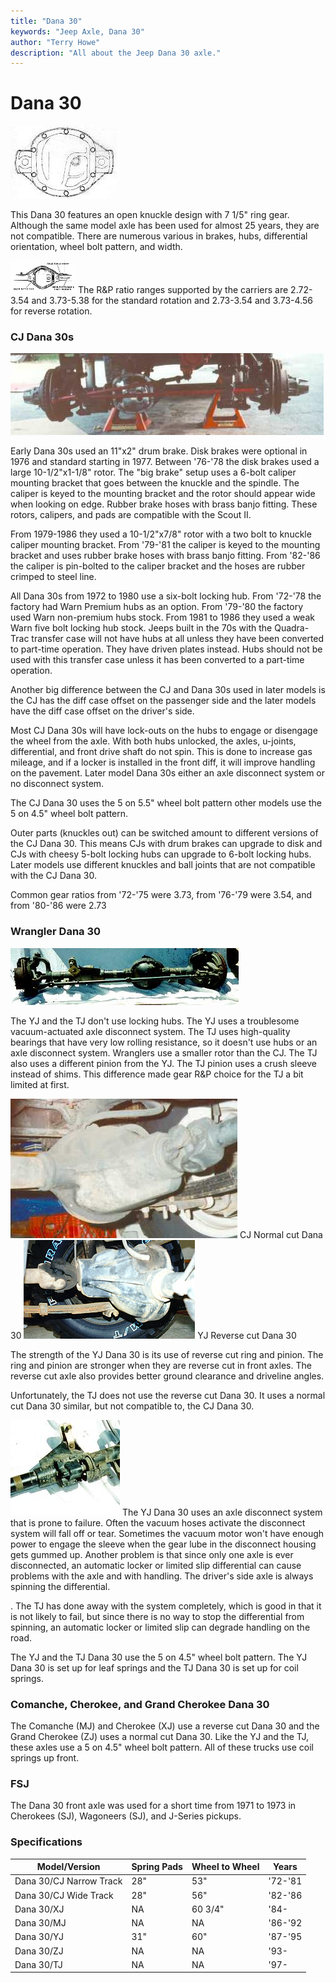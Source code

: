```yaml
---
title: "Dana 30"
keywords: "Jeep Axle, Dana 30"
author: "Terry Howe"
description: "All about the Jeep Dana 30 axle."
---
```

# Dana 30

![Dana 30 diff cover](../../img/axle/bwd30.jpg)

This Dana 30 features an open knuckle design with 7 1/5" ring gear. Although the same model axle has been used for almost 25 years, they are not compatible. There are numerous various in brakes, hubs, differential orientation, wheel bolt pattern, and width.

[![Dana id](../../img/axle/danaid_.gif)](../../img/axle/danaid.gif) The R&P ratio ranges supported by the carriers are 2.72-3.54 and 3.73-5.38 for the standard rotation and 2.73-3.54 and 3.73-4.56 for reverse rotation.

### CJ Dana 30s

![Dana 30 front](../../img/axle/d30.jpg)

Early Dana 30s used an 11"x2" drum brake. Disk brakes were optional in 1976 and standard starting in 1977. Between '76-'78 the disk brakes used a large 10-1/2"x1-1/8" rotor. The "big brake" setup uses a 6-bolt caliper mounting bracket that goes between the knuckle and the spindle. The caliper is keyed to the mounting bracket and the rotor should appear wide when looking on edge. Rubber brake hoses with brass banjo fitting. These rotors, calipers, and pads are compatible with the Scout II.

From 1979-1986 they used a 10-1/2"x7/8" rotor with a two bolt to knuckle caliper mounting bracket. From '79-'81 the caliper is keyed to the mounting bracket and uses rubber brake hoses with brass banjo fitting. From '82-'86 the caliper is pin-bolted to the caliper bracket and the hoses are rubber crimped to steel line.

All Dana 30s from 1972 to 1980 use a six-bolt locking hub. From '72-'78 the factory had Warn Premium hubs as an option. From '79-'80 the factory used Warn non-premium hubs stock. From 1981 to 1986 they used a weak Warn five bolt locking hub stock. Jeeps built in the 70s with the Quadra-Trac transfer case will not have hubs at all unless they have been converted to part-time operation. They have driven plates instead. Hubs should not be used with this transfer case unless it has been converted to a part-time operation.

Another big difference between the CJ and Dana 30s used in later models is the CJ has the diff case offset on the passenger side and the later models have the diff case offset on the driver's side.

Most CJ Dana 30s will have lock-outs on the hubs to engage or disengage the wheel from the axle. With both hubs unlocked, the axles, u-joints, differential, and front drive shaft do not spin. This is done to increase gas mileage, and if a locker is installed in the front diff, it will improve handling on the pavement. Later model Dana 30s either an axle disconnect system or no disconnect system.

The CJ Dana 30 uses the 5 on 5.5" wheel bolt pattern other models use the 5 on 4.5" wheel bolt pattern.

Outer parts (knuckles out) can be switched amount to different versions of the CJ Dana 30. This means CJs with drum brakes can upgrade to disk and CJs with cheesy 5-bolt locking hubs can upgrade to 6-bolt locking hubs. Later models use different knuckles and ball joints that are not compatible with the CJ Dana 30\.

Common gear ratios from '72-'75 were 3.73, from '76-'79 were 3.54, and from '80-'86 were 2.73

### Wrangler Dana 30

![Dana 30 YJ](../../img/axle/d30yj01.jpg)

The YJ and the TJ don't use locking hubs. The YJ uses a troublesome vacuum-actuated axle disconnect system. The TJ uses high-quality bearings that have very low rolling resistance, so it doesn't use hubs or an axle disconnect system. Wranglers use a smaller rotor than the CJ. The TJ also uses a different pinion from the YJ. The TJ pinion uses a crush sleeve instead of shims. This difference made gear R&P choice for the TJ a bit limited at first.

![Dana 30 CJ](../../img/axle/d30cj.jpg) CJ Normal cut Dana 30 ![Dana 30 YJ](../../img/axle/d30yj.jpg) YJ Reverse cut Dana 30

The strength of the YJ Dana 30 is its use of reverse cut ring and pinion. The ring and pinion are stronger when they are reverse cut in front axles. The reverse cut axle also provides better ground clearance and driveline angles.

Unfortunately, the TJ does not use the reverse cut Dana 30. It uses a normal cut Dana 30 similar, but not compatible to, the CJ Dana 30.

![Dana 30 Axle Disconnect](../../img/axle/d30vac.jpg) The YJ Dana 30 uses an axle disconnect system that is prone to failure. Often the vacuum hoses activate the disconnect system will fall off or tear. Sometimes the vacuum motor won't have enough power to engage the sleeve when the gear lube in the disconnect housing gets gummed up. Another problem is that since only one axle is ever disconnected, an automatic locker or limited slip differential can cause problems with the axle and with handling. The driver's side axle is always spinning the differential.

. The TJ has done away with the system completely, which is good in that it is not likely to fail, but since there is no way to stop the differential from spinning, an automatic locker or limited slip can degrade handling on the road.

The YJ and the TJ Dana 30 use the 5 on 4.5" wheel bolt pattern. The YJ Dana 30 is set up for leaf springs and the TJ Dana 30 is set up for coil springs.

### Comanche, Cherokee, and Grand Cherokee Dana 30

The Comanche (MJ) and Cherokee (XJ) use a reverse cut Dana 30 and the Grand Cherokee (ZJ) uses a normal cut Dana 30. Like the YJ and the TJ, these axles use a 5 on 4.5" wheel bolt pattern. All of these trucks use coil springs up front.

### FSJ

The Dana 30 front axle was used for a short time from 1971 to 1973 in Cherokees (SJ), Wagoneers (SJ), and J-Series pickups.

### Specifications

| Model/Version           | Spring Pads | Wheel to Wheel | Years   |
|-------------------------|-------------|----------------|---------|
| Dana 30/CJ Narrow Track | 28"         | 53"            | '72-'81 |
| Dana 30/CJ Wide Track   | 28"         | 56"            | '82-'86 |
| Dana 30/XJ              | NA          | 60 3/4"        | '84-    |
| Dana 30/MJ              | NA          | NA             | '86-'92 |
| Dana 30/YJ              | 31"         | 60"            | '87-'95 |
| Dana 30/ZJ              | NA          | NA             | '93-    |
| Dana 30/TJ              | NA          | NA             | '97-    |
